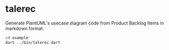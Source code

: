 # talerec

Generate PlantUML's usecase diagram code from Product Backlog Items in markdown format.

```bash
cd example
dart ../bin/talerec.dart
```
